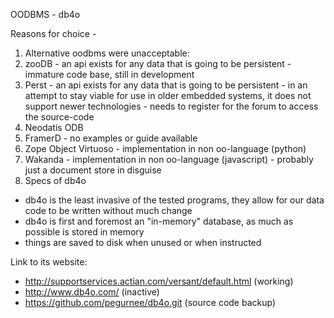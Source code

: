 OODBMS - db4o

Reasons for choice -
1. Alternative oodbms were unacceptable:
  1. zooDB
    - an api exists for any data that is going to be persistent
    - immature code base, still in development
  2. Perst
    - an api exists for any data that is going to be persistent
    - in an attempt to stay viable for use in older embedded systems, it does not support newer technologies
    - needs to register for the forum to access the source-code
  3. Neodatis ODB
  4. FramerD
    - no examples or guide available
  5. Zope Object Virtuoso
    - implementation in non oo-language (python)
  6. Wakanda
    - implementation in non oo-language (javascript)
    - probably just a document store in disguise
2. Specs of db4o
  - db4o is the least invasive of the tested programs, they allow for our data code to be written without much change
  - db4o is first and foremost an "in-memory" database, as much as possible is stored in memory
  - things are saved to disk when unused or when instructed

Link to its website:
  - http://supportservices.actian.com/versant/default.html (working)
  - http://www.db4o.com/ (inactive)
  - https://github.com/pegurnee/db4o.git (source code backup)

